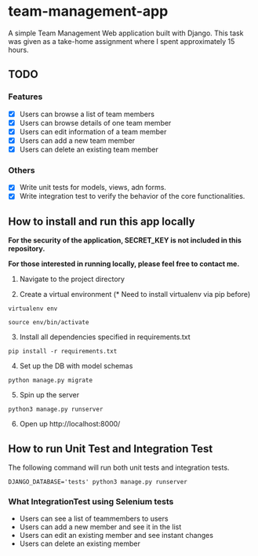 # team-management-app

A simple Team Management Web application built with Django.
This task was given as a take-home assignment where I spent approximately 15 hours.

## TODO

### Features

- [x] Users can browse a list of team members
- [x] Users can browse details of one team member
- [x] Users can edit information of a team member
- [x] Users can add a new team member
- [x] Users can delete an existing team member

### Others

- [x] Write unit tests for models, views, adn forms.
- [x] Write integration test to verify the behavior of the core functionalities.

## How to install and run this app locally

**For the security of the application, SECRET_KEY is not included in this repository.**

**For those interested in running locally, please feel free to contact me.**

1. Navigate to the project directory

2. Create a virtual environment (* Need to install virtualenv via pip before)

```
virtualenv env
```

```
source env/bin/activate
```

3. Install all dependencies specified in requirements.txt

```
pip install -r requirements.txt
```

4. Set up the DB with model schemas

```
python manage.py migrate
```

5. Spin up the server

```
python3 manage.py runserver
```

6. Open up http://localhost:8000/

## How to run Unit Test and Integration Test

The following command will run both unit tests and integration tests.

```
DJANGO_DATABASE='tests' python3 manage.py runserver
```

### What IntegrationTest using Selenium tests

- Users can see a list of teammembers to users
- Users can add a new member and see it in the list
- Users can edit an existing member and see instant changes
- Users can delete an existing member

